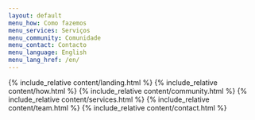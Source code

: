 ```yaml
---
layout: default
menu_how: Como fazemos
menu_services: Serviços
menu_community: Comunidade
menu_contact: Contacto
menu_language: English
menu_lang_href: /en/
---
```


{% include_relative content/landing.html %}
{% include_relative content/how.html %}
{% include_relative content/community.html %}
{% include_relative content/services.html %}
{% include_relative content/team.html %}
{% include_relative content/contact.html %}
